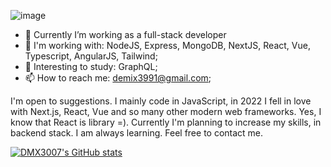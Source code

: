 ![image](https://user-images.githubusercontent.com/44518852/219102285-3c149fea-0c4d-4dfd-bc6f-f4c43efebcf9.png)
- 🔭 Currently I’m working as a full-stack developer
- 🌱 I'm working with: NodeJS, Express, MongoDB, NextJS, React, Vue, Typescript, AngularJS, Tailwind;
- 📝 Interesting to study: GraphQL;
- 📫 How to reach me: demix3991@gmail.com;

I'm open to suggestions. I mainly code in JavaScript, in 2022 I fell in love with Next.js, React, Vue and so many other modern web frameworks. Yes, I know that React is library =). Currently I'm planning to increase my skills, in backend stack. I am always learning. Feel free to contact me.

[![DMX3007's GitHub stats](https://github-readme-stats.vercel.app/api?username=dmx3007&theme=moltack&show_icons=true)](https://github.com/anuraghazra/github-readme-stats)
